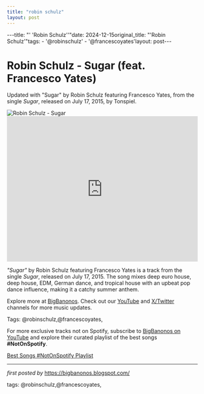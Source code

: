```yaml
---
title: "robin schulz"
layout: post
---
```

---title: "' 'Robin Schulz''"date: 2024-12-15original_title: "'Robin Schulz'"tags:  - '@robinschulz'  - '@francescoyates'layout: post---<!-- Title of the Post --><h1 >Robin Schulz - Sugar (feat. Francesco Yates)</h1> <!-- Introductory Text --><p >Updated with "Sugar" by Robin Schulz featuring Francesco Yates, from the single *Sugar*, released on July 17, 2015, by Tonspiel.</p> <!-- Featured Image --><div > <img src="https://i.scdn.co/image/ab67616d0000b2733c9047f9aa5d0d1e03827039" alt="Robin Schulz - Sugar" /></div> <!-- YouTube Video Embed --><div > <iframe width="100%" height="385" src="https://www.youtube.com/embed/bvC_0foemLY" title="Robin Schulz - Sugar (feat. Francesco Yates)" frameborder="0" allow="accelerometer; autoplay; clipboard-write; encrypted-media; gyroscope; picture-in-picture; web-share" referrerpolicy="strict-origin-when-cross-origin" allowfullscreen></iframe></div> <!-- Song Information --><div > <p><em>"Sugar"</em> by Robin Schulz featuring Francesco Yates is a track from the single *Sugar*, released on July 17, 2015. The song mixes deep euro house, deep house, EDM, German dance, and tropical house with an upbeat pop dance influence, making it a catchy summer anthem.</p></div> <!-- Footer Links --><div > <p>Explore more at <a href="https://bigbanonos.blogspot.com/" target="_blank">BigBanonos</a>. Check out our <a href="https://www.youtube.com/@BigBanonos" target="_blank">YouTube</a> and <a href="https://x.com/bigbanonos" target="_blank">X/Twitter</a> channels for more music updates.</p></div> <!-- Tags --><p >Tags: @robinschulz,@francescoyates,</p><!--Subscribe and Playlist Links--><div>    <p>For more exclusive tracks not on Spotify, subscribe to <a href="https://www.youtube.com/@BigBanonos" target="_blank">BigBanonos on YouTube</a> and explore their curated playlist of the best songs <strong>#NotOnSpotify</strong>.</p>    <p><a href="https://www.youtube.com/playlist?list=PLtuNtuTatqI0kFahUCbtbfenC_ET5O_tr" target="_blank">Best Songs #NotOnSpotify Playlist<br /></a></p></div><hr /><p><em>first posted by</em> <a href="https://bigbanonos.blogspot.com/" rel="noopener" target="_new">https://bigbanonos.blogspot.com/</a></p><p>tags: @robinschulz,@francescoyates,</p>